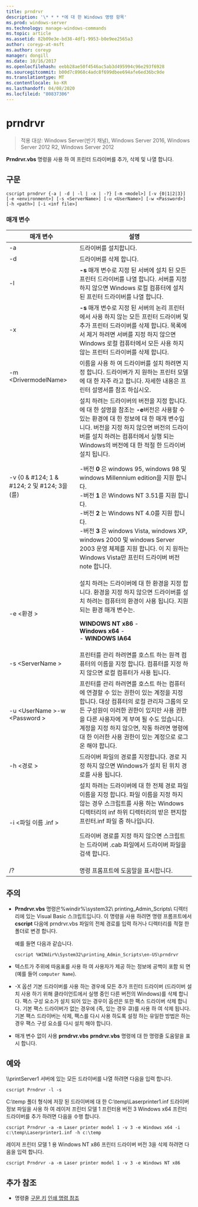 ```yaml
---
title: prndrvr
description: '\* * * *에 대 한 Windows 명령 항목'
ms.prod: windows-server
ms.technology: manage-windows-commands
ms.topic: article
ms.assetid: 82b09e3e-bd38-4df1-9953-b0e9ee2565a3
author: coreyp-at-msft
ms.author: coreyp
manager: dongill
ms.date: 10/16/2017
ms.openlocfilehash: eebb28ae50f4546ac5ab3d495994c96e293f6928
ms.sourcegitcommit: b00d7c8968c4adc8f699dbee694afe6ed36bc9de
ms.translationtype: MT
ms.contentlocale: ko-KR
ms.lasthandoff: 04/08/2020
ms.locfileid: "80837306"
---
```

# <a name="prndrvr"></a>prndrvr

>적용 대상: Windows Server(반기 채널), Windows Server 2016, Windows Server 2012 R2, Windows Server 2012

**Prndrvr.vbs** 명령을 사용 하 여 프린터 드라이버를 추가, 삭제 및 나열 합니다.

## <a name="syntax"></a>구문
```
cscript prndrvr {-a | -d | -l | -x | -?} [-m <model>] [-v {0|1|2|3}] 
[-e <environment>] [-s <ServerName>] [-u <UserName>] [-w <Password>] 
[-h <path>] [-i <inf file>]
```

### <a name="parameters"></a>매개 변수

|매개 변수|설명|
|-------|--------|
|-a|드라이버를 설치합니다.|
|-d|드라이버를 삭제 합니다.|
|-l|**-s** 매개 변수로 지정 된 서버에 설치 된 모든 프린터 드라이버를 나열 합니다. 서버를 지정 하지 않으면 Windows 로컬 컴퓨터에 설치 된 프린터 드라이버를 나열 합니다.|
|-x|**-s** 매개 변수로 지정 된 서버의 논리 프린터에서 사용 하지 않는 모든 프린터 드라이버 및 추가 프린터 드라이버를 삭제 합니다. 목록에서 제거 하려면 서버를 지정 하지 않으면 Windows 로컬 컴퓨터에서 모든 사용 하지 않는 프린터 드라이버를 삭제 합니다.|
|-m \<DrivermodelName\>|이름을 사용 하 여 드라이버를 설치 하려면 지정 합니다. 드라이버가 지 원하는 프린터 모델에 대 한 자주 라고 합니다. 자세한 내용은 프린터 설명서를 참조 하십시오.|
|-v {0 & #124; 1 & #124; 2 및 #124; 3을 (를)|설치 하려는 드라이버의 버전을 지정 합니다. 에 대 한 설명을 참조는 **-e**버전은 사용할 수 있는 환경에 대 한 정보에 대 한 매개 변수입니다. 버전을 지정 하지 않으면 버전의 드라이버를 설치 하려는 컴퓨터에서 실행 되는 Windows의 버전에 대 한 적절 한 드라이버 설치 됩니다.<p>-버전 **0** 은 windows 95, windows 98 및 windows Millennium edition을 지원 합니다.<br />-버전 **1** 은 Windows NT 3.51를 지원 합니다.<br />-버전 **2** 는 Windows NT 4.0를 지원 합니다.<br />-버전 **3** 은 windows Vista, windows XP, windows 2000 및 windows Server 2003 운영 체제를 지원 합니다. 이 지 원하는 Windows Vista만 프린터 드라이버 버전 note 합니다.|
|-e \<환경 >|설치 하려는 드라이버에 대 한 환경을 지정 합니다. 환경을 지정 하지 않으면 드라이버를 설치 하려는 컴퓨터의 환경이 사용 됩니다. 지원 되는 환경 매개 변수는.<p>**WINDOWS NT x86** -   <br />**Windows x64** -   <br />-   **WINDOWS IA64**|
|-s \<ServerName >|프린터를 관리 하려면를 호스트 하는 원격 컴퓨터의 이름을 지정 합니다. 컴퓨터를 지정 하지 않으면 로컬 컴퓨터가 사용 됩니다.|
|-u \<UserName >-w \<Password >|프린터를 관리 하려면를 호스트 하는 컴퓨터에 연결할 수 있는 권한이 있는 계정을 지정 합니다. 대상 컴퓨터의 로컬 관리자 그룹의 모든 구성원이 이러한 권한이 있지만 사용 권한을 다른 사용자에 게 부여 될 수도 있습니다. 계정을 지정 하지 않으면, 작동 하려면 명령에 대 한 이러한 사용 권한이 있는 계정으로 로그온 해야 합니다.|
|-h \<경로 >|드라이버 파일의 경로를 지정합니다. 경로 지정 하지 않으면 Windows가 설치 된 위치 경로를 사용 됩니다.|
|-i \<파일 이름 .inf >|설치 하려는 드라이버에 대 한 전체 경로 파일 이름을 지정 합니다. 파일 이름을 지정 하지 않는 경우 스크립트를 사용 하는 Windows 디렉터리의 inf 하위 디렉터리의 받은 편지함 프린터.inf 파일 중 하나입니다.<p>드라이버 경로를 지정 하지 않으면 스크립트는 드라이버 .cab 파일에서 드라이버 파일을 검색 합니다.|
|/?|명령 프롬프트에 도움말을 표시합니다.|

## <a name="remarks"></a>주의
- **Prndrvr.vbs** 명령은%windir%\system32\ printing_Admin_Scripts\\<language> 디렉터리에 있는 Visual Basic 스크립트입니다. 이 명령을 사용 하려면 명령 프롬프트에서 **cscript** 다음에 prndrvr.vbs 파일의 전체 경로를 입력 하거나 디렉터리를 적절 한 폴더로 변경 합니다.

  예를 들면 다음과 같습니다.
  ```
  cscript %WINdir%\System32\printing_Admin_Scripts\en-US\prndrvr
  ```
- 텍스트가 주위에 따옴표를 사용 하 여 사용자가 제공 하는 정보에 공백이 포함 되 면 (예를 들어 `computer Name`).
- -X 옵션 기본 드라이버를 사용 하는 경우에 모든 추가 프린터 드라이버 (드라이버 설치 사용 하기 위해 클라이언트에서 실행 중인 다른 버전의 Windows)를 삭제 합니다. 팩스 구성 요소가 설치 되어 있는 경우이 옵션은 또한 팩스 드라이버 삭제 합니다. 기본 팩스 드라이버가 없는 경우에 (즉, 있는 경우 큐)를 사용 하 여 삭제 됩니다. 기본 팩스 드라이버는 삭제, 팩스를 다시 사용 하도록 설정 하는 유일한 방법은 하는 경우 팩스 구성 요소를 다시 설치 해야 합니다.
- 매개 변수 없이 사용 **prndrvr.vbs** **prndrvr.vbs** 명령에 대 한 명령줄 도움말을 표시 합니다.

## <a name="examples"></a><a name=BKMK_examples></a>예와

\\\printServer1 서버에 있는 모든 드라이버를 나열 하려면 다음을 입력 합니다.
```
cscript Prndrvr -l -s
```

C:\temp 폴더 형식에 저장 된 드라이버에 대 한 C:\temp\Laserprinter1.inf 드라이버 정보 파일을 사용 하 여 레이저 프린터 모델 1 프린터용 버전 3 Windows x64 프린터 드라이버를 추가 하려면 다음을 수행 합니다.
```
cscript Prndrvr -a -m Laser printer model 1 -v 3 -e Windows x64 -i c:\temp\Laserprinter1.inf -h c:\temp
```

레이저 프린터 모델 1 용 Windows NT x86 프린터 드라이버 버전 3을 삭제 하려면 다음을 입력 합니다.
```
cscript Prndrvr -a -m Laser printer model 1 -v 3 -e Windows NT x86 
```

## <a name="additional-references"></a>추가 참조
- 명령줄 [구문 키](command-line-syntax-key.md)
[인쇄 명령 참조](print-command-reference.md)
